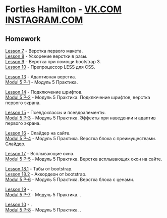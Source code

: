 

# Forties Hamilton -  [VK.COM](https://vk.com/forties "Forties Hamilton")   [INSTAGRAM.COM](https://www.instagram.com/stig_bro/ "Forties Hamilton") 


## Homework 


[Lesson 7](https://fortieshamilton.github.io/lesson_7 "Lesson 7")     - Верстка первого макета.    
[Lesson 8](https://fortieshamilton.github.io/lesson_8 "Lesson 8")     - Ускорение верстки в разы.   
[Lesson 9](https://fortieshamilton.github.io/lesson_9 "Lesson 9")     - Верстка при помощи bootstrap 3.   
[Lesson 10](https://fortieshamilton.github.io/lesson_10 "Lesson 10")  - Препроцессор LESS для CSS. 

[Lesson 13](https://fortieshamilton.github.io/lesson_13 "Lesson 13")  - Адаптивная верстка.    
[Modul 5 P-1](https://fortieshamilton.github.io/lesson_14 "Modul 5 P-1")  - Модуль 5 Практика.   

[Lesson 14](https://fortieshamilton.github.io/lesson_14.1 "Lesson 14")  - Подключение шрифтов.    
[Modul 5 P-2](https://fortieshamilton.github.io/practica_2/index.html "Modul 5 P-2")  - Модуль 5 Практика. Подключение шрифтов, верстка первого экрана.   

[Lesson 15](https://fortieshamilton.github.io/lesson_15 "Lesson 15")  - Псевдоклассы и псевдоэлементы.    
[Modul 5 P-3](https://fortieshamilton.github.io/practica_3/index.html "Modul 5 P-3")  - Модуль 5 Практика. Эффекты при наведении и адаптив первого экрана. 

[Lesson 16](https://fortieshamilton.github.io/lesson_16/index.html "Lesson 16")  - Слайдер на сайте.    
[Modul 5 P-4](https://fortieshamilton.github.io/practica_4/index.html "Modul 5 P-4")  - Модуль 5 Практика. Верстка блока с преимуществами. Слайдер. 

[Lesson 17](https://fortieshamilton.github.io/lesson_17/index.html "Lesson 17")  - Всплывающие окна.    
[Modul 5 P-5](https://fortieshamilton.github.io/practica_5/index.html "Modul 5 P-5")  - Модуль 5 Практика. Верстка всплывающих окон на сайте. 

[Lesson 18.1](https://fortieshamilton.github.io/lesson_18.1/index.html "Lesson 18")  - Табы от bootstrap.    
[Lesson 18.2](https://fortieshamilton.github.io/lesson_18.2/index.html "Lesson 18")  - Аккордеон от bootstrap.    
[Modul 5 P-6](https://fortieshamilton.github.io/practica_6/index.html "Modul 5 P-6")  - Модуль 5 Практика. Верстка блока с ценами. 

[Lesson 19](https://fortieshamilton.github.io/lesson_19/index.html "Lesson 19")  - .    
[Modul 5 P-7](https://fortieshamilton.github.io/practica_7/index.html "Modul 5 P-7")  - Модуль 5 Практика. . 

[Lesson 10](https://fortieshamilton.github.io/lesson_20/index.html "Lesson 20")  - .    
[Modul 5 P-8](https://fortieshamilton.github.io/practica_8/index.html "Modul 5 P-8")  - Модуль 5 Практика. . 

